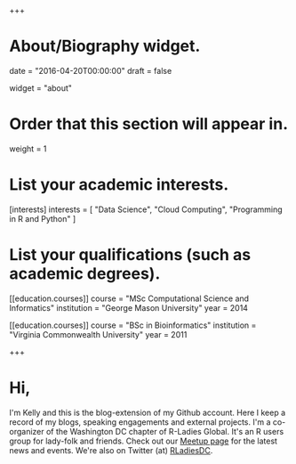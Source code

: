 +++
# About/Biography widget.

date = "2016-04-20T00:00:00"
draft = false

widget = "about"

# Order that this section will appear in.
weight = 1

# List your academic interests.
[interests]
  interests = [
    "Data Science",
    "Cloud Computing",
    "Programming in R and Python"
  ]

# List your qualifications (such as academic degrees).

[[education.courses]]
  course = "MSc Computational Science and Informatics"
  institution = "George Mason University"
  year = 2014

[[education.courses]]
  course = "BSc in Bioinformatics"
  institution = "Virginia Commonwealth University"
  year = 2011

+++

# Hi,
I'm Kelly and this is the blog-extension of my Github account. Here I keep a record of my blogs, speaking engagements and external projects. I'm a co-organizer of the Washington DC chapter of R-Ladies Global. It's an R users group for lady-folk and friends. Check out our [Meetup page](https://www.meetup.com/rladies-dc/) for the latest news and events. We're also on Twitter (at) [RLadiesDC](https://twitter.com/RLadiesDC).
